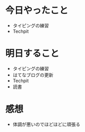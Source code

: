  # 今日やったこと
 - タイピングの練習
 - Techpit
 
 # 明日すること
 - タイピングの練習
 - はてなブログの更新
 - Techpit
 - 読書
 
 # 感想
 - 体調が悪いのでほどほどに頑張る
